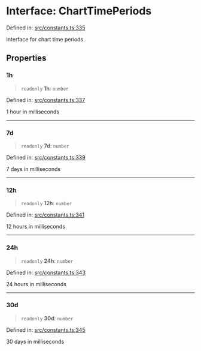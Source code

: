# Interface: ChartTimePeriods

Defined in: [src/constants.ts:335](https://github.com/Nick2bad4u/Uptime-Watcher/blob/main/src/constants.ts#L335)

Interface for chart time periods.

## Properties

### 1h

> `readonly` **1h**: `number`

Defined in: [src/constants.ts:337](https://github.com/Nick2bad4u/Uptime-Watcher/blob/main/src/constants.ts#L337)

1 hour in milliseconds

***

### 7d

> `readonly` **7d**: `number`

Defined in: [src/constants.ts:339](https://github.com/Nick2bad4u/Uptime-Watcher/blob/main/src/constants.ts#L339)

7 days in milliseconds

***

### 12h

> `readonly` **12h**: `number`

Defined in: [src/constants.ts:341](https://github.com/Nick2bad4u/Uptime-Watcher/blob/main/src/constants.ts#L341)

12 hours in milliseconds

***

### 24h

> `readonly` **24h**: `number`

Defined in: [src/constants.ts:343](https://github.com/Nick2bad4u/Uptime-Watcher/blob/main/src/constants.ts#L343)

24 hours in milliseconds

***

### 30d

> `readonly` **30d**: `number`

Defined in: [src/constants.ts:345](https://github.com/Nick2bad4u/Uptime-Watcher/blob/main/src/constants.ts#L345)

30 days in milliseconds
